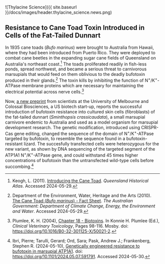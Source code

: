 ![Thylacine Science]({{ site.baseurl }}/docs/images/header.thylacine_science.news.png)

## Resistance to Cane Toad Toxin Introduced in Cells of the Fat-Tailed Dunnart

<span class="dropcap">I</span>n 1935 cane toads (*Bufo marinus*) were brought to Australia from Hawaii, where they had been introduced from Puerto Rico. They were deployed to combat cane beetles in the expanding sugar cane fields of Queensland on Australia's northeast coast.[^1] The toads proliferated readily in fish-less ponds, spread northwest, and became a serious threat to carnivorous marsupials that would feed on them oblivious to the deadly bufotoxin produced in their glands.[^2] The toxin kills by inhibiting the function of N<sup>+</sup>/K<sup>+</sup>-ATPase membrane proteins which are necessary for maintaining the electrical potential across nerve cells.[^3]

Now, [a new preprint](https://www.biorxiv.org/content/10.1101/2024.05.07.591791v1) from scientists at the University of Melbourne and Colossal Biosciences, a US biotech start-up, reports the successful introduction of bufotoxin resistance into cultured skin cells (fibroblasts) of the fat-tailed dunnart (*Sminthopsis crassicaudata*), a small marsupial carnivore endemic to Australia and used as a model organism for marsupial development research. The genetic modification, introduced using CRISPR-Cas gene editing, changed the sequence of the domain of N<sup>+</sup>/K<sup>+</sup>-ATPase targeted by bufotoxin, to resemble the sequence found in a bufotoxin-resistant lizard. The succesfully transfected cells were heterozygous for the new variant, as shown by DNA sequencing of the targeted segment of the ATP1A1 N<sup>+</sup>/K<sup>+</sup>-ATPase gene, and could withstand 45 times higher concentrations of bufotoxin than the untransfected wild-type cells before succombing.[^4]

[^1]: Keogh, L. (2011). [Introducing the Cane Toad](https://www.qhatlas.com.au/introducing-cane-toad). *Queensland Historical Atlas*. Accessed 2024-05-29.
[^2]: Department of the Environment, Water, Heritage and the Arts (2010). [The Cane Toad (*Bufo marinus*) - Fact Sheet](https://www.dcceew.gov.au/environment/invasive-species/publications/factsheet-cane-toad-bufo-marinus). *The Australian Government: Department of Climate Change, Energy, the Environment and Water*. Accessed 2024-05-29.
[^3]: Plumlee, K. H. (2004), [Chapter 18 - Biotoxins](https://www.sciencedirect.com/science/article/pii/B032301125X500212). In Konnie H. Plumlee (Ed.), *Clinical Veterinary Toxicology*, Pages 98-116. Mosby. doi: https://doi.org/10.1016/B0-32-301125-X/50021-2.
[^4]: Ibri, Pierre; Tarulli, Gerard; Ord, Sara; Pask, Andrew J.; Frankenberg, Stephen R. (2024-05-10), [Genetically engineered resistance to bufotoxin in marsupial ATP1A1](https://www.biorxiv.org/content/10.1101/2024.05.07.591791v1). doi: https://doi.org/10.1101/2024.05.07.591791. Accessed 2024-05-30.